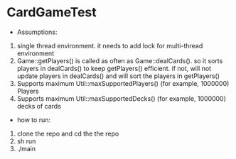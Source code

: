 # CardGameTest

* Assumptions:
1) single thread environment. it needs to add lock for multi-thread environment
2) Game::getPlayers() is called as often as Game::dealCards(). so it sorts players in dealCards() to keep getPlayers() efficient.
    if not, will not update players in dealCards() and will sort the players in getPlayers()
3) Supports maximum Util::maxSupportedPlayers() (for example, 1000000) Players
4) Supports maximum Util::maxSupportedDecks() (for example, 1000000) decks of cards

* how to run:
1) clone the repo and cd the the repo
2) sh run
3) ./main
